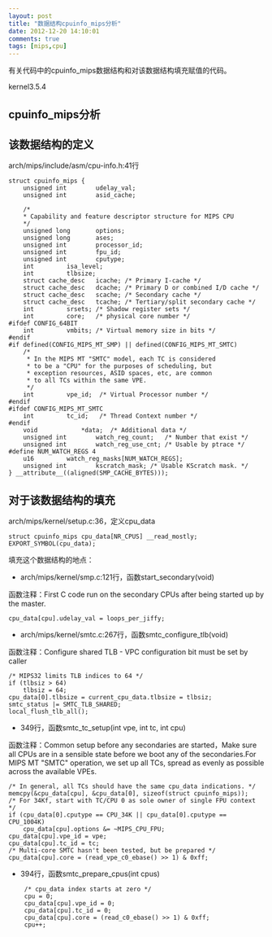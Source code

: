 ```yaml
---
layout: post
title: "数据结构cpuinfo_mips分析"
date: 2012-12-20 14:10:01
comments: true
tags: [mips,cpu]
---
```

有关代码中的cpuinfo_mips数据结构和对该数据结构填充赋值的代码。

kernel3.5.4
<!--more-->

## cpuinfo_mips分析
## 该数据结构的定义
arch/mips/include/asm/cpu-info.h:41行
	
	struct cpuinfo_mips {
		unsigned int		udelay_val;
		unsigned int		asid_cache;
	
		/*
	 	* Capability and feature descriptor structure for MIPS CPU
	 	*/
		unsigned long		options;
		unsigned long		ases;
		unsigned int		processor_id;
		unsigned int		fpu_id;
		unsigned int		cputype;
		int			isa_level;
		int			tlbsize;
		struct cache_desc	icache;	/* Primary I-cache */
		struct cache_desc	dcache;	/* Primary D or combined I/D cache */
		struct cache_desc	scache;	/* Secondary cache */
		struct cache_desc	tcache;	/* Tertiary/split secondary cache */
		int			srsets;	/* Shadow register sets */
		int			core;	/* physical core number */
	#ifdef CONFIG_64BIT
		int			vmbits;	/* Virtual memory size in bits */
	#endif
	#if defined(CONFIG_MIPS_MT_SMP) || defined(CONFIG_MIPS_MT_SMTC)
		/*
	 	 * In the MIPS MT "SMTC" model, each TC is considered
	 	 * to be a "CPU" for the purposes of scheduling, but
	 	 * exception resources, ASID spaces, etc, are common
	 	 * to all TCs within the same VPE.
	 	 */
		int			vpe_id;  /* Virtual Processor number */
	#endif
	#ifdef CONFIG_MIPS_MT_SMTC
		int			tc_id;   /* Thread Context number */
	#endif
		void 			*data;	/* Additional data */
		unsigned int		watch_reg_count;   /* Number that exist */
		unsigned int		watch_reg_use_cnt; /* Usable by ptrace */
	#define NUM_WATCH_REGS 4
		u16			watch_reg_masks[NUM_WATCH_REGS];
		unsigned int		kscratch_mask; /* Usable KScratch mask. */
	} __attribute__((aligned(SMP_CACHE_BYTES)));



## 对于该数据结构的填充
arch/mips/kernel/setup.c:36，定义cpu_data
	
	struct cpuinfo_mips cpu_data[NR_CPUS] __read_mostly;
	EXPORT_SYMBOL(cpu_data);
	
填充这个数据结构的地点：

 * arch/mips/kernel/smp.c:121行，函数start_secondary(void)
 
函数注释：First C code run on the secondary CPUs after being started up by the master.
	
	cpu_data[cpu].udelay_val = loops_per_jiffy;

 * arch/mips/kernel/smtc.c:267行，函数smtc_configure_tlb(void)

函数注释：Configure shared TLB - VPC configuration bit must be set by caller
		
	/* MIPS32 limits TLB indices to 64 */
	if (tlbsiz > 64)
		tlbsiz = 64;
	cpu_data[0].tlbsize = current_cpu_data.tlbsize = tlbsiz;
	smtc_status |= SMTC_TLB_SHARED;
	local_flush_tlb_all();
 * 349行，函数smtc_tc_setup(int vpe, int tc, int cpu)

函数注释：Common setup before any secondaries are started，Make sure all CPUs are in a sensible state before we boot any of the secondaries.For MIPS MT "SMTC" operation, we set up all TCs, spread as evenly as possible across the available VPEs.
	
	/* In general, all TCs should have the same cpu_data indications. */
	memcpy(&cpu_data[cpu], &cpu_data[0], sizeof(struct cpuinfo_mips));
	/* For 34Kf, start with TC/CPU 0 as sole owner of single FPU context */
	if (cpu_data[0].cputype == CPU_34K || cpu_data[0].cputype == CPU_1004K)
		cpu_data[cpu].options &= ~MIPS_CPU_FPU;
	cpu_data[cpu].vpe_id = vpe;
	cpu_data[cpu].tc_id = tc;
	/* Multi-core SMTC hasn't been tested, but be prepared */
	cpu_data[cpu].core = (read_vpe_c0_ebase() >> 1) & 0xff;
		
 * 394行，函数smtc_prepare_cpus(int cpus)

		/* cpu_data index starts at zero */
		cpu = 0;
		cpu_data[cpu].vpe_id = 0;
		cpu_data[cpu].tc_id = 0;
		cpu_data[cpu].core = (read_c0_ebase() >> 1) & 0xff;
		cpu++;
